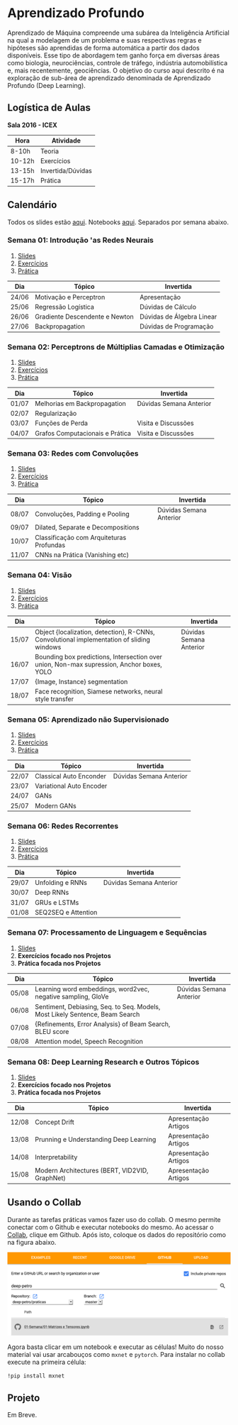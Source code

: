 # Aprendizado Profundo

Aprendizado  de  Máquina  compreende  uma  subárea  da  Inteligência  Artificial  na qual  a  modelagem  de  um  problema  e  suas  respectivas regras  e  hipóteses são aprendidas  de  forma  automática  a  partir  dos  dados  disponíveis.  Esse  tipo  de abordagem  tem  ganho  força  em  diversas  áreas  como  biologia,  neurociências, controle  de  tráfego,  indústria  automobilística  e,  mais  recentemente,  geociências. O objetivo do curso aqui descrito é na exploração de sub-área de aprendizado denominada de Aprendizado Profundo (Deep Learning).

## Logística de Aulas

**Sala 2016 - ICEX**

|  Hora  |  Atividade        |
|--------|-------------------|
| 8-10h  | Teoria            |
| 10-12h | Exercícios        |
| 13-15h | Invertida/Dúvidas |
| 15-17h | Prática           |

## Calendário

Todos os slides estão [aqui](https://drive.google.com/open?id=1QWiiflLa-HnyUAfa4AZZhMIijQtJg_TV). Notebooks [aqui](https://github.com/deep-petro/praticas). Separados por semana abaixo.

### Semana 01: Introdução 'as Redes Neurais

1. [Slides](https://drive.google.com/open?id=1csk3g_a_0k-SkDc2-EGiJBRfPpgXIQaS)
1. [Exercícios](TODO)
1. [Prática](https://github.com/deep-petro/praticas/tree/master/01-Semana)

|  Dia   |  Tópico                              | Invertida                 |
|--------|--------------------------------------|---------------------------|
| 24/06  | Motivação e Perceptron               | Apresentação              |
| 25/06  | Regressão Logística                  | Dúvidas de Cálculo        |
| 26/06  | Gradiente Descendente e Newton       | Dúvidas de Álgebra Linear |
| 27/06  | Backpropagation                      | Dúvidas de Programação    |

### Semana 02: Perceptrons de Múltiplias Camadas e Otimização

1. [Slides](https://drive.google.com/open?id=1gTc_K88wXykryTZ-ljCnOd6pd07FV272)
1. [Exercícios](TODO)
1. [Prática](https://github.com/deep-petro/praticas/tree/master/02-Semana)

|  Dia   |  Tópico                              | Invertida                 |
|--------|--------------------------------------|---------------------------|
| 01/07  | Melhorias em Backpropagation         | Dúvidas Semana Anterior   |
| 02/07  | Regularização                        |                           |
| 03/07  | Funções de Perda                     | Visita e Discussões       |
| 04/07  | Grafos Computacionais e Prática      | Visita e Discussões       |

### Semana 03: Redes com Convoluções

1. [Slides](https://drive.google.com/open?id=1VZM24T5sxsfOdtBoCdFv_K5mL85ZLtKb)
1. [Exercícios](TODO)
1. [Prática](https://github.com/deep-petro/praticas/tree/master/03-Semana)

|  Dia   |  Tópico                                   | Invertida                 |
|--------|-------------------------------------------|---------------------------|
| 08/07  | Convoluções, Padding e Pooling            | Dúvidas Semana Anterior   |
| 09/07  | Dilated, Separate e Decompositions        |                           |
| 10/07  | Classificação com Arquiteturas Profundas  |                           |
| 11/07  | CNNs na Prática (Vanishing etc)           |                           |

### Semana 04: Visão

1. [Slides](https://drive.google.com/open?id=1d-4Sct7RdcQ8j995woj9ie3bNyOxQehj)
1. [Exercícios](TODO)
1. [Prática](https://github.com/deep-petro/praticas/tree/master/04-Semana)

|  Dia   |  Tópico                                                                                     | Invertida                 |
|--------|---------------------------------------------------------------------------------------------|---------------------------|
| 15/07  | Object {localization, detection}, R-CNNs, Convolutional implementation of sliding windows   | Dúvidas Semana Anterior   |
| 16/07  | Bounding box predictions, Intersection over union, Non-max supression, Anchor boxes, YOLO   |                           |
| 17/07  | {Image, Instance} segmentation                                                              |                           |
| 18/07  | Face recognition, Siamese networks, neural style transfer                                   |                           |

### Semana 05: Aprendizado não Supervisionado

1. [Slides](https://drive.google.com/open?id=1SMOo-ps-otlNT1kIQOP6OGDCYq6HAZE4)
1. [Exercícios](TODO)
1. [Prática](https://github.com/deep-petro/praticas/tree/master/05-Semana)

|  Dia   |  Tópico                   | Invertida                 |
|--------|---------------------------|---------------------------|
| 22/07  | Classical Auto Enconder   | Dúvidas Semana Anterior   |
| 23/07  | Variational Auto Encoder  |                           |
| 24/07  | GANs                      |                           |
| 25/07  | Modern GANs               |                           |

### Semana 06: Redes Recorrentes

1. [Slides](https://drive.google.com/open?id=11TsOfVLVkxD_Kb0EcqtOBequl05L-0T3)
1. [Exercícios](TODO)
1. [Prática](https://github.com/deep-petro/praticas/tree/master/06-Semana)

|  Dia   |  Tópico                   | Invertida                 |
|--------|---------------------------|---------------------------|
| 29/07  | Unfolding e RNNs          | Dúvidas Semana Anterior   |
| 30/07  | Deep RNNs                 |                           |
| 31/07  | GRUs e LSTMs              |                           |
| 01/08  | SEQ2SEQ e Attention       |                           |

### Semana 07: Processamento de Linguagem e Sequências

1. [Slides](https://drive.google.com/open?id=1QWiiflLa-HnyUAfa4AZZhMIijQtJg_TV)
1. **Exercícios focado nos Projetos**
1. **Prática focada nos Projetos**

|  Dia   |  Tópico                                                                       | Invertida                 |
|--------|-------------------------------------------------------------------------------|---------------------------|
| 05/08  | Learning word embeddings, word2vec, negative sampling, GloVe                  | Dúvidas Semana Anterior   |
| 06/08  | Sentiment, Debiasing, Seq. to Seq. Models, Most Likely Sentence, Beam Search  |                           |
| 07/08  | {Refinements, Error Analysis} of Beam Search, BLEU score                      |                           |
| 08/08  | Attention model, Speech Recognition                                           |                           |

### Semana 08: Deep Learning Research e Outros Tópicos

1. [Slides](https://drive.google.com/open?id=1PUdOQLQ69YgO1lFyAqo-eRIa-LjEU6jr)
1. **Exercícios focado nos Projetos**
1. **Prática focada nos Projetos**

|  Dia   |  Tópico                                        | Invertida                 |
|--------|------------------------------------------------|---------------------------|
| 12/08  | Concept Drift                                  | Apresentação Artigos      |
| 13/08  | Prunning e Understanding Deep Learning         | Apresentação Artigos      |
| 14/08  | Interpretability                               | Apresentação Artigos      |
| 15/08  | Modern Architectures (BERT, VID2VID, GraphNet) | Apresentação Artigos      |

## Usando o Collab

Durante as tarefas práticas vamos fazer uso do collab. O mesmo permite conectar com o Github
e executar notebooks do mesmo. Ao acessar o [Collab](https://colab.research.google.com/notebooks/welcome.ipynb#recent=true),
clique em Github. Após isto, coloque os dados do repositório como na figura abaixo.

![](f.png)

Agora basta clicar em um notebook e executar as células! Muito do nosso material vai usar arcabouços como `mxnet`
e `pytorch`. Para instalar no collab execute na primeira célula:

```
!pip install mxnet
```

## Projeto

Em Breve.

